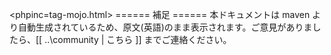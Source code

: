 <phpinc=tag-mojo.html>
====== 補足 ======
 本ドキュメントは maven より自動生成されているため、原文(英語)のまま表示されます。ご意見がありましたら、[[ ..\community | こちら ]] までご連絡ください。
